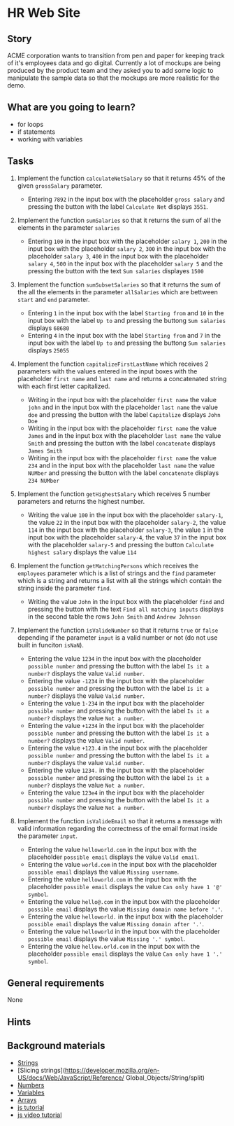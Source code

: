 # HR Web Site

## Story

ACME corporation wants to transition from pen and paper for keeping track of it's employees data and go digital. Currently a lot of mockups are being produced by the product team and they asked you to add some logic to manipulate the sample data so that the mockups are more realistic for the demo.

## What are you going to learn?

- for loops
- if statements
- working with variables

## Tasks

1. Implement the function `calculateNetSalary` so that it returns 45% of the  given `grossSalary` parameter.
    - Entering `7892` in the input box with the placeholder `gross salary` and pressing the button  with the label `Calculate Net` displays `3551`.

2. Implement the function `sumSalaries` so that it returns the sum of all the elements in the  parameter `salaries`
    - Entering `100` in the input box with the placeholder `salary 1`, `200` in the input box  with the placeholder `salary 2`, `300` in the input box with the placeholder `salary 3`,  `400` in the input box with the placeholder `salary 4`, `500` in the input box with the  placeholder `salary 5` and the pressing the button with the text `Sum salaries` displayes `1500`

3. Implement the function `sumSubsetSalaries` so that it returns the sum of the all the elements in  the parameter `allSalaries` which are bettween `start` and `end` parameter.
    - Entering `1` in the input box with the label `Starting from` and `10` in the input box with the label `Up to`  and pressing the buttong `Sum salaries` displays `68680`
    - Entering `4` in the input box with the label `Starting from` and `7` in the input box with the label `Up to`  and pressing the buttong `Sum salaries` displays `25055`

4. Implement the function `capitalizeFirstLastName` which receives 2 parameters with the values entered in  the input boxes with the placeholder `first name` and `last name` and returns a concatenated string with  each first letter capitalized.
    - Writing in the input box with the placeholder `first name` the value `john` and in the input box with  the placeholder `last name` the value `doe` and pressing  the button with the label `Capitalize` displays  `John Doe`
    - Writing in the input box with the placeholder `first name` the value `James` and in the input box with  the placeholder `last name` the value `Smith` and pressing  the button with the label `concatenate` displays  `James Smith`
    - Writing in the input box with the placeholder `first name` the value `234` and in the input box with  the placeholder `last name` the value `NUMber` and pressing  the button with the label `concatenate` displays  `234 NUMber`

5. Implement the function `getHighestSalary` which receives 5 number parameters and returns the highest number.
    - Writing the value `100` in the input box with the placeholder `salary-1`, the value `22` in the input box with  the placeholder `salary-2`, the value `114` in the input box with the placeholder `salary-3`, the value `1` in  the input box with the placeholder `salary-4`, the value `37` in the input box with the placeholder `salary-5`  and pressing the button `Calculate highest salary` displays the value `114`

6. Implement the function `getMatchingPersons` which receives the `employees` parameter which is a list of strings and  the `find` parameter which is a string and returns a list with all the strings which contain the string inside  the parameter `find`.
    - Writing the value `John` in the input box with the placeholder `find` and pressing the button with the text  `Find all matching inputs` displays in the second table the rows `John Smith` and `Andrew Johnson`

7. Implement the function `isValideNumber` so that it returns `true` or `false` depending if the parameter `input` is  a valid number or not (do not use built in funciton `isNaN`).
    - Entering the value `1234` in the input box with the placeholder `possible number` and pressing the button with  the label `Is it a number?` displays the value `Valid number`.
    - Entering the value `-1234` in the input box with the placeholder `possible number` and pressing the button with  the label `Is it a number?` displays the value `Valid number`.
    - Entering the value `1-234` in the input box with the placeholder `possible number` and pressing the button with  the label `Is it a number?` displays the value `Not a number`.
    - Entering the value `+1234` in the input box with the placeholder `possible number` and pressing the button with  the label `Is it a number?` displays the value `Valid number`.
    - Entering the value `+123.4` in the input box with the placeholder `possible number` and pressing the button with  the label `Is it a number?` displays the value `Valid number`.
    - Entering the value `1234.` in the input box with the placeholder `possible number` and pressing the button with  the label `Is it a number?` displays the value `Not a number`.
    - Entering the value `123e4` in the input box with the placeholder `possible number` and pressing the button with  the label `Is it a number?` displays the value `Not a number`.

8. Implement the function `isValideEmail` so that it returns a message with valid information regarding the  correctness of the email format inside the parameter `input`.
    - Entering the value `helloworld.com` in the input box with the placeholder `possible email` displays the value `Valid email`.
    - Entering the value `world.com` in the input box with the placeholder `possible email` displays the value `Missing username`.
    - Entering the value `helloworld.com` in the input box with the placeholder `possible email` displays the value `Can only have 1 '@' symbol`.
    - Entering the value `hello@.com` in the input box with the placeholder `possible email` displays the value `Missing domain name before '.'`.
    - Entering the value `helloworld.` in the input box with the placeholder `possible email` displays the value `Missing domain after '.'`.
    - Entering the value `helloworld` in the input box with the placeholder `possible email` displays the value `Missing '.' symbol`.
    - Entering the value `hellow.orld.com` in the input box with the placeholder `possible email` displays the value `Can only have 1 '.' symbol`.

## General requirements

None

## Hints



## Background materials

- <i class="far fa-book-open"></i> [Strings](https://javascript.info/string)
- <i class="far fa-book-open"></i> [Slicing strings](https://developer.mozilla.org/en-US/docs/Web/JavaScript/Reference/
Global_Objects/String/split)
- <i class="far fa-book-open"></i> [Numbers](https://developer.mozilla.org/en-US/docs/Web/JavaScript/Reference/Global_Objects/Math)
- <i class="far fa-book-open"></i> [Variables](https://htmldog.com/guides/javascript/beginner/variables/)
- <i class="far fa-book-open"></i> [Arrays](https://www.htmldog.com/guides/javascript/beginner/arrays/)
- <i class="far fa-book-open"></i> [js tutorial](http://jsforcats.com/)
- <i class="far fa-book-open"></i> [js video tutorial](https://www.youtube.com/watch?v=qoSksQ4s_hg&list=PL4cUxeGkcC9i9Ae2D9Ee1RvylH38dKuET)
